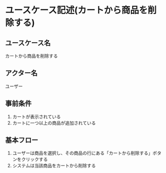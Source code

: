 # ユースケース記述(カートから商品を削除する)

## ユースケース名

カートから商品を削除する

## アクター名

ユーザー

## 事前条件

1. カートが表示されている
1. カートに一つ以上の商品が追加されている

## 基本フロー

1. ユーザーは商品を選択し、その商品の行にある「カートから削除する」ボタンをクリックする
1. システムは当該商品をカートから削除する
